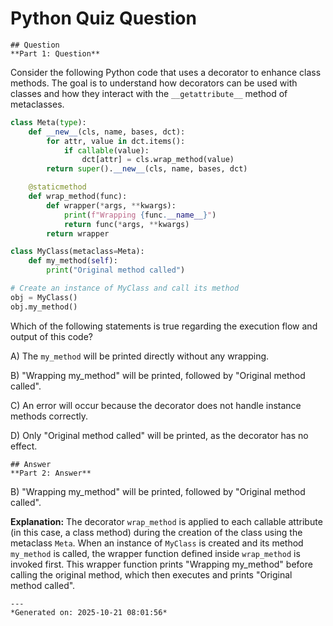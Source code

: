 # Python Quiz Question
    
    ## Question
    **Part 1: Question**

Consider the following Python code that uses a decorator to enhance class methods. The goal is to understand how decorators can be used with classes and how they interact with the `__getattribute__` method of metaclasses.

```python
class Meta(type):
    def __new__(cls, name, bases, dct):
        for attr, value in dct.items():
            if callable(value):
                dct[attr] = cls.wrap_method(value)
        return super().__new__(cls, name, bases, dct)

    @staticmethod
    def wrap_method(func):
        def wrapper(*args, **kwargs):
            print(f"Wrapping {func.__name__}")
            return func(*args, **kwargs)
        return wrapper

class MyClass(metaclass=Meta):
    def my_method(self):
        print("Original method called")

# Create an instance of MyClass and call its method
obj = MyClass()
obj.my_method()
```

Which of the following statements is true regarding the execution flow and output of this code?

A) The `my_method` will be printed directly without any wrapping.

B) "Wrapping my_method" will be printed, followed by "Original method called".

C) An error will occur because the decorator does not handle instance methods correctly.

D) Only "Original method called" will be printed, as the decorator has no effect.
    
    ## Answer
    **Part 2: Answer**

B) "Wrapping my_method" will be printed, followed by "Original method called".

**Explanation:** The decorator `wrap_method` is applied to each callable attribute (in this case, a class method) during the creation of the class using the metaclass `Meta`. When an instance of `MyClass` is created and its method `my_method` is called, the wrapper function defined inside `wrap_method` is invoked first. This wrapper function prints "Wrapping my_method" before calling the original method, which then executes and prints "Original method called".
    
    ---
    *Generated on: 2025-10-21 08:01:56*
    